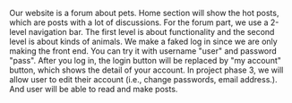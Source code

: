 Our website is a forum about pets. Home section will show the hot posts, which are posts with a lot of discussions. For the forum part, we use a 2-level navigation bar. The first level is about functionality and the second level is about kinds of animals. We make a faked log in since we are only making the front end. You can try it with username "user" and password "pass". After you log in, the login button will be replaced by "my account" button, which shows the detail of your account. In project phase 3, we will allow user to edit their account (i.e., change passwords, email address.). And user will be able to read and make posts.